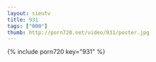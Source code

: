 ```yaml
--- 
layout: sieutv
title: 931
tags: ["000"]
thumb: http://porn720.net/video/931/poster.jpg
---
```

{% include porn720 key="931" %} 
